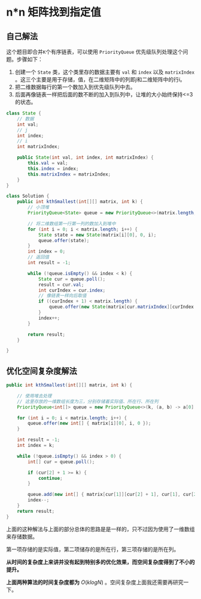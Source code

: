 # n*n 矩阵找到指定值

## 自己解法

这个题目即合并`K`个有序链表，可以使用 `PriorityQueue` 优先级队列处理这个问题。步骤如下：

1. 创建一个 `State` 类，这个类里存的数据主要有 `val` 和 `index` 以及 `matrixIndex` 。这三个主要是用于存储，值，在二维矩阵中的列即*j*和二维矩阵中的行*i*。
2. 把二维数据每行的第一个数加入到优先级队列中去。
3. 后面再像链表一样把后面的数不断的加入到队列中，让堆的大小始终保持<=3的状态。

```java
class State {
    // 数据
    int val;
    // j
    int index;
    // i
    int matrixIndex;

    public State(int val, int index, int matrixIndex) {
        this.val = val;
        this.index = index;
        this.matrixIndex = matrixIndex;
    }
}

class Solution {
    public int kthSmallest(int[][] matrix, int k) {
        // 小顶堆
        PriorityQueue<State> queue = new PriorityQueue<>(matrix.length, (a, b) -> a.val - b.val);

        // 将二维数组第一行第一列的数加入到堆中
        for (int i = 0; i < matrix.length; i++) {
            State state = new State(matrix[i][0], 0, i);
            queue.offer(state);
        }
        int index = 0;
        // 返回值
        int result = -1;

        while (!queue.isEmpty() && index < k) {
            State cur = queue.poll();
            result = cur.val;
            int curIndex = cur.index;
            // 像链表一样向后取值
            if ((curIndex + 1) < matrix.length) {
                queue.offer(new State(matrix[cur.matrixIndex][curIndex + 1], curIndex + 1, cur.matrixIndex));
            }
            index++;
        }

        return result;
    }

}

```

## 优化空间复杂度解法

```java
public int kthSmallest(int[][] matrix, int k) {

    // 使用堆去处理
    // 这里存放的一维数组长度为三，分别存储着实际值、所在行、所在列
    PriorityQueue<int[]> queue = new PriorityQueue<>(k, (a, b) -> a[0] - b[0]);

    for (int i = 0; i < matrix.length; i++) {
        queue.offer(new int[] { matrix[i][0], i, 0 });
    }

    int result = -1;
    int index = k;

    while (!queue.isEmpty() && index > 0) {
        int[] cur = queue.poll();

        if (cur[2] + 1 >= k) {
            continue;
        }

        queue.add(new int[] { matrix[cur[1]][cur[2] + 1], cur[1], cur[2] + 1 });
        index--;
    }
    return result;
}
```

上面的这种解法与上面的部分总体的思路是是一样的，只不过因为使用了一维数组来存储数据。

第一项存储的是实际值，第二项储存的是所在行，第三项存储的是所在列。

**从时间的复杂度上来讲并没有起到特别多的优化效果，而空间复杂度得到了不小的提升。**

**上面两种算法的时间复杂度都为** $O(klogN)$ 。空间复杂度上面我还需要再研究一下。

